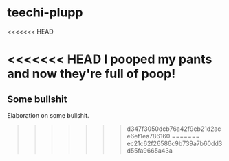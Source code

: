 # teechi-plupp
<<<<<<< HEAD

<<<<<<< HEAD
I pooped my pants and now they're full of poop!
=======
## Some bullshit

Elaboration on some bullshit.
>>>>>>> d347f3050dcb76a42f9eb21d2ace6ef1ea786160
=======
>>>>>>> ec21c62f26586c9b739a7b60dd3d55fa9665a43a

